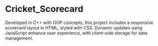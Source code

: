 # Cricket_Scorecard
Developed in C++ with OOP concepts, this project includes a responsive scorecard layout in HTML, styled with CSS. Dynamic updates using JavaScript enhance user experience, with client-side storage for data management.
